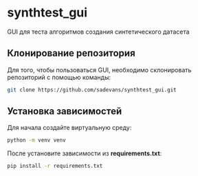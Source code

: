 # synthtest_gui
GUI для теста алгоритмов создания синтетического датасета

## Клонирование репозитория

Для того, чтобы пользоваться GUI, необходимо склонировать репозиторий с помощью команды:
```bash
git clone https://github.com/sadevans/synthtest_gui.git
```

## Установка зависимостей

Для начала создайте виртуальную среду:
```bash
python -m venv venv
```

После установите зависимости из **requirements.txt**:
```bash
pip install -r requirements.txt
```
